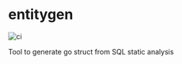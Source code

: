 # entitygen

![ci](https://github.com/charlesvdv/entitygen/workflows/ci/badge.svg)

Tool to generate go struct from SQL static analysis
